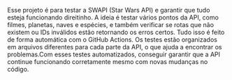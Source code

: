    Esse projeto é para testar a SWAPI (Star Wars API) e garantir que tudo esteja funcionando direitinho. A ideia é testar vários pontos da API, como filmes, planetas, naves e espécies, e também verificar se rotas que não existem ou IDs inválidos estão retornando os erros certos. Tudo isso é feito de forma automática com o GitHub Actions.
  Os testes estão organizados em arquivos diferentes para cada parte da API, o que ajuda a encontrar os problemas.Com esses testes automatizados, conseguir garantir que a API continue funcionando corretamente mesmo com novas mudanças no código.
